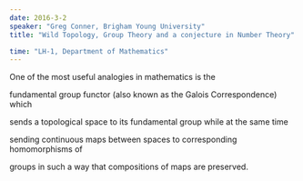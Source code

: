 ```yaml
---
date: 2016-3-2
speaker: "Greg Conner, Brigham Young University"
title: "Wild Topology, Group Theory and a conjecture in Number Theory"

time: "LH-1, Department of Mathematics"
---
```

One of the most useful analogies in mathematics is the

fundamental group functor (also known as the Galois Correspondence) which

sends a topological space to its fundamental group while at the same time

sending continuous maps between spaces to corresponding homomorphisms of

groups in such a way that compositions of maps are preserved.
